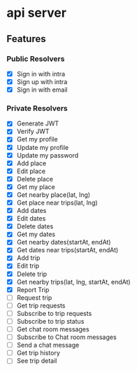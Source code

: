 # api server

## Features

### Public Resolvers

- [x] Sign in with intra
- [x] Sign up with intra
- [x] Sign in with email

### Private Resolvers

- [x] Generate JWT
- [x] Verify JWT
- [x] Get my profile
- [x] Update my profile
- [x] Update my password
- [x] Add place
- [x] Edit place
- [x] Delete place
- [x] Get my place
- [x] Get nearby place(lat, lng)
- [x] Get place near trips(lat, lng)
- [x] Add dates
- [x] Edit dates
- [x] Delete dates
- [x] Get my dates
- [x] Get nearby dates(startAt, endAt)
- [x] Get dates near trips(startAt, endAt)
- [x] Add trip
- [x] Edit trip
- [x] Delete trip
- [x] Get nearby trips(lat, lng, startAt, endAt)
- [x] Report Trip
- [ ] Request trip
- [ ] Get trip requests
- [ ] Subscribe to trip requests
- [ ] Subscribe to trip status
- [ ] Get chat room messages
- [ ] Subscribe to Chat room messages
- [ ] Send a chat message
- [ ] Get trip history
- [ ] See trip detail
